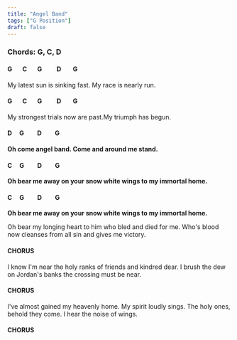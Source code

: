 ```yaml
---
title: "Angel Band"
tags: ["G Position"]
draft: false
---
```

### Chords: G, C, D

#### G &nbsp;&nbsp;&nbsp;&nbsp;&nbsp; C &nbsp;&nbsp;&nbsp;&nbsp;&nbsp; G &nbsp;&nbsp;&nbsp;&nbsp;&nbsp;&nbsp;&nbsp;&nbsp; D	&nbsp;&nbsp;&nbsp;&nbsp;&nbsp;&nbsp; G
My latest sun is sinking fast. My race is nearly run.

#### G &nbsp;&nbsp;&nbsp;&nbsp;&nbsp; C &nbsp;&nbsp;&nbsp;&nbsp;&nbsp; G &nbsp;&nbsp;&nbsp;&nbsp;&nbsp;&nbsp;&nbsp;&nbsp; D	&nbsp;&nbsp;&nbsp;&nbsp;&nbsp;&nbsp; G
My strongest trials now are past.My triumph has begun.



#### D &nbsp;&nbsp;&nbsp; G &nbsp;&nbsp;&nbsp;&nbsp;&nbsp;&nbsp;&nbsp; D &nbsp;&nbsp;&nbsp;&nbsp;&nbsp;&nbsp;&nbsp; G
**Oh come angel band. Come and around me stand.**

#### C &nbsp;&nbsp;&nbsp; G &nbsp;&nbsp;&nbsp;&nbsp;&nbsp;&nbsp;&nbsp; D &nbsp;&nbsp;&nbsp;&nbsp;&nbsp;&nbsp;&nbsp;	G
**Oh bear me away on your snow white wings to my immortal home.**

#### C &nbsp;&nbsp;&nbsp; G &nbsp;&nbsp;&nbsp;&nbsp;&nbsp;&nbsp;&nbsp; D &nbsp;&nbsp;&nbsp;&nbsp;&nbsp;&nbsp;&nbsp;	G
**Oh bear me away on your snow white wings to my immortal home.**

Oh bear my longing heart to him who bled and died for me.
Who's blood now cleanses from all sin and gives me victory.

#### CHORUS

I know I'm near the holy ranks of friends and kindred dear.
I brush the dew on Jordan's banks the crossing must be near.

#### CHORUS

I've almost gained my heavenly home. My spirit loudly sings.
The holy ones, behold they come. I hear the noise of wings.

#### CHORUS

